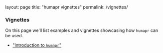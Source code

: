 layout: page
title: "humapr vignettes"
permalink: /vignettes/

### Vignettes
On this page we'll list examples and vignettes showcasing how `humapr` can be used.

- ["Introduction to `humapr`"](http://htmlpreview.github.io/?https://github.com/benskov/humapr/blob/master/inst/doc/intro_to_humapr.html)
